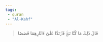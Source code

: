 ```yaml
---
tags: 
 - quran 
 - "Al-Kahf"
---
```


> قَالَ ذَٰلِكَ مَا كُنَّا نَبۡغِۚ فَٱرۡتَدَّا عَلَىٰٓ ءَاثَارِهِمَا قَصَصٗا

